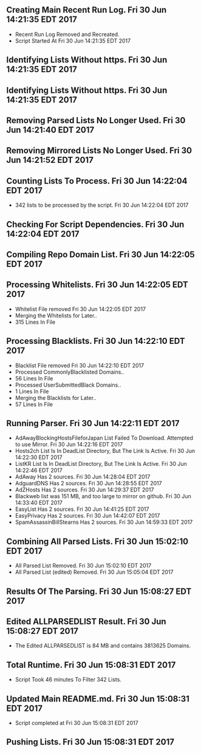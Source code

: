 ## Creating Main Recent Run Log. Fri 30 Jun 14:21:35 EDT 2017
* Recent Run Log Removed and Recreated.
* Script Started At Fri 30 Jun 14:21:35 EDT 2017

## Identifying Lists Without https. Fri 30 Jun 14:21:35 EDT 2017
## Identifying Lists Without https. Fri 30 Jun 14:21:35 EDT 2017

## Removing Parsed Lists No Longer Used. Fri 30 Jun 14:21:40 EDT 2017

## Removing Mirrored Lists No Longer Used. Fri 30 Jun 14:21:52 EDT 2017

## Counting Lists To Process. Fri 30 Jun 14:22:04 EDT 2017
* 	342 lists to be processed by the script. Fri 30 Jun 14:22:04 EDT 2017


## Checking For Script Dependencies. Fri 30 Jun 14:22:04 EDT 2017

## Compiling Repo Domain List. Fri 30 Jun 14:22:05 EDT 2017
## Processing Whitelists. Fri 30 Jun 14:22:05 EDT 2017
* Whitelist File removed Fri 30 Jun 14:22:05 EDT 2017
* Merging the Whitelists for Later..
* 	315 Lines In File

## Processing Blacklists. Fri 30 Jun 14:22:10 EDT 2017
* Blacklist File removed Fri 30 Jun 14:22:10 EDT 2017
* Processed CommonlyBlacklisted Domains..
* 	56 Lines In File
* Processed UserSubmittedBlack Domains..
* 	1 Lines In File
* Merging the Blacklists for Later..
* 	57 Lines In File


## Running Parser. Fri 30 Jun 14:22:11 EDT 2017
* AdAwayBlockingHostsFileforJapan List Failed To Download. Attempted to use Mirror. Fri 30 Jun 14:22:16 EDT 2017
* Hosts2ch List Is In DeadList Directory, But The Link Is Active. Fri 30 Jun 14:22:30 EDT 2017
* ListKR List Is In DeadList Directory, But The Link Is Active. Fri 30 Jun 14:22:46 EDT 2017
* AdAway Has 2 sources. Fri 30 Jun 14:28:04 EDT 2017
* AdguardDNS Has 2 sources. Fri 30 Jun 14:28:55 EDT 2017
* AdZHosts Has 2 sources. Fri 30 Jun 14:29:37 EDT 2017
* Blackweb list was 151 MB, and too large to mirror on github. Fri 30 Jun 14:33:40 EDT 2017
* EasyList Has 2 sources. Fri 30 Jun 14:41:25 EDT 2017
* EasyPrivacy Has 2 sources. Fri 30 Jun 14:42:07 EDT 2017
* SpamAssassinBillStearns Has 2 sources. Fri 30 Jun 14:59:33 EDT 2017

## Combining All Parsed Lists. Fri 30 Jun 15:02:10 EDT 2017
* All Parsed List Removed. Fri 30 Jun 15:02:10 EDT 2017
* All Parsed List (edited) Removed. Fri 30 Jun 15:05:04 EDT 2017

## Results Of The Parsing. Fri 30 Jun 15:08:27 EDT 2017
## Edited ALLPARSEDLIST Result. Fri 30 Jun 15:08:27 EDT 2017
* The Edited ALLPARSEDLIST is 84 MB and contains 	3813625 Domains.

## Total Runtime. Fri 30 Jun 15:08:31 EDT 2017
* Script Took 46 minutes To Filter  342 Lists.

## Updated Main README.md. Fri 30 Jun 15:08:31 EDT 2017

* Script completed at Fri 30 Jun 15:08:31 EDT 2017

## Pushing Lists. Fri 30 Jun 15:08:31 EDT 2017
